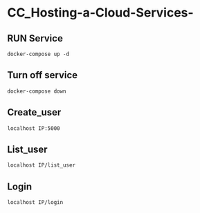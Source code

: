 # CC_Hosting-a-Cloud-Services-

## RUN Service
    docker-compose up -d
    
## Turn off service
    docker-compose down
    
## Create_user
    localhost IP:5000
    
## List_user
    localhost IP/list_user
    
## Login
    localhost IP/login
